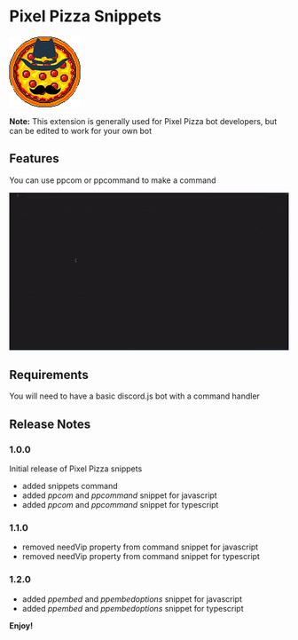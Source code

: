# Pixel Pizza Snippets

![Pixel Pizza Logo](images/logo.png)

**Note:** This extension is generally used for Pixel Pizza bot developers, but can be edited to work for your own bot

## Features

You can use ppcom or ppcommand to make a command

![ppcom animation](images/ppcom.gif)

## Requirements

You will need to have a basic discord.js bot with a command handler

## Release Notes

### 1.0.0
Initial release of Pixel Pizza snippets 

* added snippets command
* added _ppcom_ and _ppcommand_ snippet for javascript
* added _ppcom_ and _ppcommand_ snippet for typescript

### 1.1.0

* removed needVip property from command snippet for javascript
* removed needVip property from command snippet for typescript

### 1.2.0

* added _ppembed_ and _ppembedoptions_ snippet for javascript
* added _ppembed_ and _ppembedoptions_ snippet for typescript

**Enjoy!**
